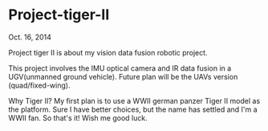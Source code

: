 Project-tiger-II
================


Oct. 16, 2014

Project tiger II is about my vision data fusion robotic project.

This project involves the IMU optical camera and IR data fusion in a UGV(unmanned ground vehicle). Future plan will be the UAVs version (quad/fixed-wing).

Why Tiger II? My first plan is to use a WWII german panzer Tiger II model as the platform. Sure I have better choices, but the name has settled and I'm a WWII fan. So that's it! Wish me good luck.

